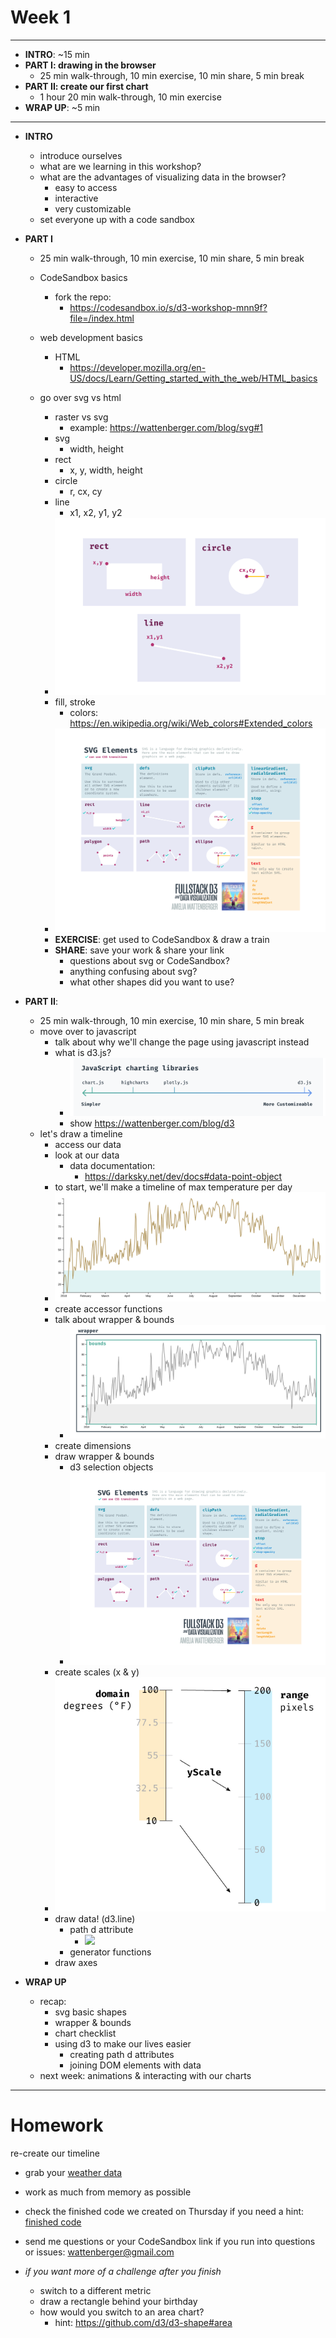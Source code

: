# Week 1

---

- **INTRO**: ~15 min
- **PART I: drawing in the browser**
  - 25 min walk-through, 10 min exercise, 10 min share, 5 min break
- **PART II: create our first chart**
  - 1 hour 20 min walk-through, 10 min exercise
- **WRAP UP**: ~5 min

---

- **INTRO**
  - introduce ourselves
  - what are we learning in this workshop?
  - what are the advantages of visualizing data in the browser?
    - easy to access
    - interactive
    - very customizable
  - set everyone up with a code sandbox

- **PART I**
  - 25 min walk-through, 10 min exercise, 10 min share, 5 min break
  - CodeSandbox basics
    - fork the repo:
      - https://codesandbox.io/s/d3-workshop-mnn9f?file=/index.html

  - web development basics
    - HTML
      - https://developer.mozilla.org/en-US/docs/Learn/Getting_started_with_the_web/HTML_basics
  - go over svg vs html
    - raster vs svg
      - example: https://wattenberger.com/blog/svg#1
    - svg
      - width, height
    - rect
      - x, y, width, height
    - circle
      - r, cx, cy
    - line
      - x1, x2, y1, y2
    - ![](./../images/basic-shapes.png)
    - fill, stroke
      - colors: https://en.wikipedia.org/wiki/Web_colors#Extended_colors
    - ![elements](./../images/svg-elements.png)
    - **EXERCISE**: get used to CodeSandbox & draw a train
    - **SHARE**: save your work & share your link
      - questions about svg or CodeSandbox?
      - anything confusing about svg?
      - what other shapes did you want to use?

- **PART II**:
  - 25 min walk-through, 10 min exercise, 10 min share, 5 min break
  - move over to javascript
    - talk about why we'll change the page using javascript instead
    - what is d3.js?
      - ![](./../images/js-chart-libs.png)
      - show https://wattenberger.com/blog/d3
  - let's draw a timeline
    - access our data
    - look at our data
      - data documentation:
        - https://darksky.net/dev/docs#data-point-object
    - to start, we'll make a timeline of max temperature per day
    - ![](../images/line-finished.png)
    - create accessor functions
    - talk about wrapper & bounds
      - ![](../images/wrapper-bounds.png)
    - create dimensions
    - draw wrapper & bounds
      - d3 selection objects
      - ![](../images/svg-elements.png)
    - create scales (x & y)
    - ![](../images/scale-temp-px.png)
    - draw data! (d3.line)
      - path d attribute
        - ![](http://pythonturtle.org/images/screenshot.gif)
      - generator functions
    - draw axes

- **WRAP UP**
  - recap:
    - svg basic shapes
    - wrapper & bounds
    - chart checklist
    - using d3 to make our lives easier
      - creating path d attributes
      - joining DOM elements with data
  - next week: animations & interacting with our charts

---

# Homework

re-create our timeline
  - grab your [weather data](https://drive.google.com/drive/folders/1I5qRszQf7jGmEx5GaX1sinC0OrvkBZko)

  - work as much from memory as possible
  - check the finished code we created on Thursday if you need a hint:
  [finished code](https://codesandbox.io/s/d3-workshop-timeline-3fk7g)

  - send me questions or your CodeSandbox link if you run into questions or issues: wattenberger@gmail.com

  - *if you want more of a challenge after you finish*
    - switch to a different metric
    - draw a rectangle behind your birthday
    - how would you switch to an area chart?
      - hint: https://github.com/d3/d3-shape#area

